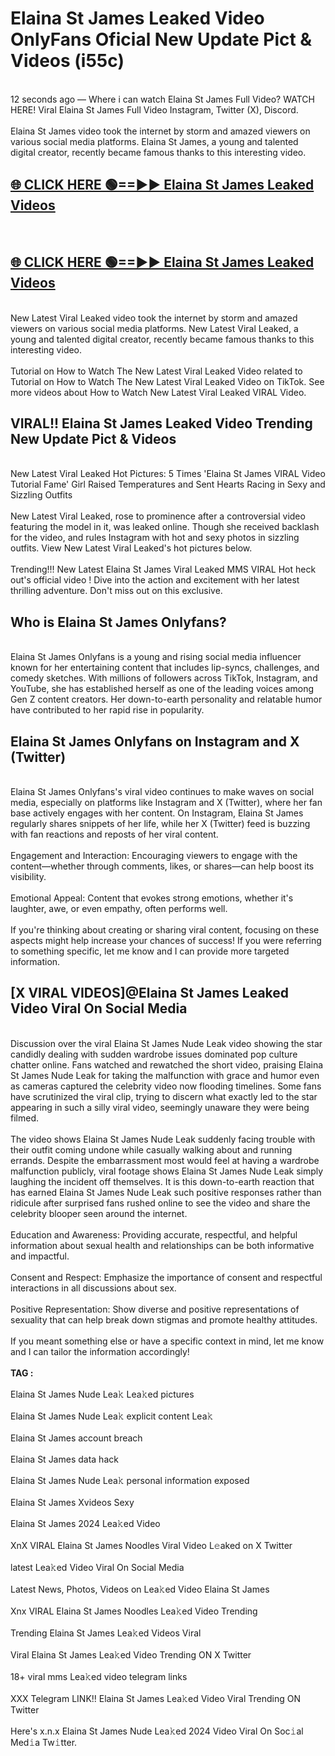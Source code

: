 # Elaina St James Leaked Video OnlyFans Oficial New Update Pict & Videos (i55c)
<br>
12 seconds ago — Where i can watch Elaina St James Full Video? WATCH HERE! Viral Elaina St James Full Video Instagram, Twitter (X), Discord.
<br><br>
Elaina St James video took the internet by storm and amazed viewers on various social media platforms. Elaina St James, a young and talented digital creator, recently became famous thanks to this interesting video.
<br>
<h2><a href="https://play.trustnlinepharmacy.us?title=Elaina_St_James">🌐 CLICK HERE 🟢==►► Elaina St James Leaked Videos</a></h2>
<br>
<h2><a href="https://play.trustnlinepharmacy.us?title=Elaina_St_James">🌐 CLICK HERE 🟢==►► Elaina St James Leaked Videos</a></h2>
<br>
New Latest Viral Leaked video took the internet by storm and amazed viewers on various social media platforms. New Latest Viral Leaked, a young and talented digital creator, recently became famous thanks to this interesting video.
<br><br>
Tutorial on How to Watch The New Latest Viral Leaked Video related to Tutorial on How to Watch The New Latest Viral Leaked Video on TikTok. See more videos about How to Watch New Latest Viral Leaked VIRAL Video.
<br>
<h2>VIRAL!! Elaina St James Leaked Video Trending New Update Pict & Videos</h2>
<br>
New Latest Viral Leaked Hot Pictures: 5 Times 'Elaina St James VIRAL Video Tutorial Fame' Girl Raised Temperatures and Sent Hearts Racing in Sexy and Sizzling Outfits
<br><br>
New Latest Viral Leaked, rose to prominence after a controversial video featuring the model in it, was leaked online. Though she received backlash for the video, and rules Instagram with hot and sexy photos in sizzling outfits. View New Latest Viral Leaked's hot pictures below.
<br><br>
Trending!!! New Latest Elaina St James Viral Leaked MMS VIRAL Hot heck out's official video ! Dive into the action and excitement with her latest thrilling adventure. Don't miss out on this exclusive.
<br>
<h2>Who is Elaina St James Onlyfans?</h2>
<br>
Elaina St James Onlyfans is a young and rising social media influencer known for her entertaining content that includes lip-syncs, challenges, and comedy sketches. With millions of followers across TikTok, Instagram, and YouTube, she has established herself as one of the leading voices among Gen Z content creators. Her down-to-earth personality and relatable humor have contributed to her rapid rise in popularity.
<br>
<h2>Elaina St James Onlyfans on Instagram and X (Twitter)</h2>
<br>
Elaina St James Onlyfans's viral video continues to make waves on social media, especially on platforms like Instagram and X (Twitter), where her fan base actively engages with her content. On Instagram, Elaina St James regularly shares snippets of her life, while her X (Twitter) feed is buzzing with fan reactions and reposts of her viral content.
<br><br>
Engagement and Interaction: Encouraging viewers to engage with the content—whether through comments, likes, or shares—can help boost its visibility.
<br><br>
Emotional Appeal: Content that evokes strong emotions, whether it's laughter, awe, or even empathy, often performs well.
<br><br>
If you're thinking about creating or sharing viral content, focusing on these aspects might help increase your chances of success! If you were referring to something specific, let me know and I can provide more targeted information.
<br>
<h2>[X VIRAL VIDEOS]@Elaina St James Leaked Video Viral On Social Media</h2>
<br>
Discussion over the viral Elaina St James Nude Leak video showing the star candidly dealing with sudden wardrobe issues dominated pop culture chatter online. Fans watched and rewatched the short video, praising Elaina St James Nude Leak for taking the malfunction with grace and humor even as cameras captured the celebrity video now flooding timelines. Some fans have scrutinized the viral clip, trying to discern what exactly led to the star appearing in such a silly viral video, seemingly unaware they were being filmed.
<br><br>
The video shows Elaina St James Nude Leak suddenly facing trouble with their outfit coming undone while casually walking about and running errands. Despite the embarrassment most would feel at having a wardrobe malfunction publicly, viral footage shows Elaina St James Nude Leak simply laughing the incident off themselves. It is this down-to-earth reaction that has earned Elaina St James Nude Leak such positive responses rather than ridicule after surprised fans rushed online to see the video and share the celebrity blooper seen around the internet.
<br><br>
Education and Awareness: Providing accurate, respectful, and helpful information about sexual health and relationships can be both informative and impactful.
<br><br>
Consent and Respect: Emphasize the importance of consent and respectful interactions in all discussions about sex.
<br><br>
Positive Representation: Show diverse and positive representations of sexuality that can help break down stigmas and promote healthy attitudes.
<br><br>
If you meant something else or have a specific context in mind, let me know and I can tailor the information accordingly!
<br><br>
<strong>TAG :</strong>
<br><br>
Elaina St James Nude Lea𝚔 Lea𝚔ed pictures
<br><br>
Elaina St James Nude Lea𝚔 explicit content Lea𝚔
<br><br>
Elaina St James account breach
<br><br>
Elaina St James data hack
<br><br>
Elaina St James Nude Lea𝚔 personal information exposed
<br><br>
Elaina St James Xvideos Sexy
<br><br>
Elaina St James 2024 Lea𝚔ed Video
<br><br>
XnX VIRAL Elaina St James Noodles Viral Video L𝚎aked on X Twitter
<br><br>
latest Lea𝚔ed Video Viral On Social Media
<br><br>
Latest News, Photos, Videos on Lea𝚔ed Video Elaina St James
<br><br>
Xnx VIRAL Elaina St James Noodles Lea𝚔ed Video Trending
<br><br>
Trending Elaina St James Lea𝚔ed Videos Viral
<br><br>
Viral Elaina St James Lea𝚔ed Video Trending ON X Twitter
<br><br>
18+ viral mms Lea𝚔ed video telegram links
<br><br>
XXX Telegram LINK!! Elaina St James Lea𝚔ed Video Viral Trending ON Twitter
<br><br>
Here's x.n.x Elaina St James Nude Lea𝚔ed 2024 Video Viral On Soc𝚒al Med𝚒a Tw𝚒tter.